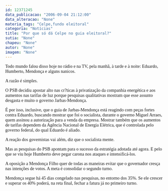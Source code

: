 ```yaml
---
id: 12371245
data_publicacao: "2006-09-04 21:12:00"
data_alteracao: "None"
materia_tags: "Celpe,fundo eleitoral"
categoria: "Notícias"
title: "Por que só dá Celpe no guia eleitoral?"
sutia: "None"
chapeu: "None"
autor: "None"
imagem: "None"
---
```

<p><P><FONT face=Verdana>Todo mundo falou disso hoje no rádio e na TV, pela manhã, à tarde e à noite: Eduardo, Humberto, Mendonça e alguns nanicos.</FONT></P></p>
<p><P><FONT face=Verdana>A razão é simples. </FONT></P></p>
<p><P><FONT face=Verdana>O PSB decidiu apostar alto nas cr?ticas à privatização da companhia energética e aos aumentos nas tarifas de luz porque pesquisas qualitativas mostram que esse assunto desgasta e muito o governo Jarbas-Mendonça.</FONT></P></p>
<p><P><FONT face=Verdana>É por isso, inclusive, que o guia de Jarbas-Mendonça está reagindo com peças fortes contra Eduardo, buscando mostrar que foi o socialista, durante o governo Miguel Arraes, quem assinou a autorização para a venda da empresa. Mostrar também que os aumentos de tarifas dependem da Agência Nacional de Energia Elétrica, que é controlada pelo governo federal, do qual Eduardo é aliado.</FONT></P></p>
<p><P><FONT face=Verdana>A reação dos governistas vai além, diz que o socialista mente.</FONT></P></p>
<p><P><FONT face=Verdana>Mas as pesquisas do PSB&nbsp;apontam para o sucesso da estratégia adotada até agora. E pelo que se viu hoje Humberto deve pegar carona nos ataques e intensificá-los.</FONT></P></p>
<p><P><FONT face=Verdana>A oposição a Mendonça Filho quer de todas as maneiras evitar que o governador cresça nas&nbsp;intenções de votos. A meta é consolidar o segundo turno. </FONT></P></p>
<p><P><FONT face=Verdana>Mendonça segue há 45 dias congelado nas pesquisas, no entorno dos 35%. Se ele crescer e superar os 40% poderá, na reta final, fechar a fatura já no primeiro turno.</FONT></P> </p>
